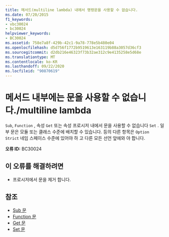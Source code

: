 ```yaml
---
title: 메서드(multiline lambda) 내에서 명령문을 사용할 수 없습니다.
ms.date: 07/20/2015
f1_keywords:
- vbc30024
- bc30024
helpviewer_keywords:
- BC30024
ms.assetid: 758e7a8f-429b-42c1-9a78-778e5b480e04
ms.openlocfilehash: d5d756f1772b9519613e163119b88a3057d36cf3
ms.sourcegitcommit: d2db216e46323f73b32ae312c9e4135258e5d68e
ms.translationtype: MT
ms.contentlocale: ko-KR
ms.lasthandoff: 09/22/2020
ms.locfileid: "90870619"
---
```

# <a name="statement-is-not-valid-inside-a-methodmultiline-lambda"></a>메서드 내부에는 문을 사용할 수 없습니다./multiline lambda

`Sub`, `Function` , 속성 `Get` 또는 속성 프로시저 내에서 문을 사용할 수 없습니다 `Set` . 일부 문은 모듈 또는 클래스 수준에 배치할 수 있습니다. 등의 다른 항목은 `Option Strict` 네임 스페이스 수준에 있어야 하 고 다른 모든 선언 앞에와 야 합니다.  
  
 **오류 ID:** BC30024  
  
## <a name="to-correct-this-error"></a>이 오류를 해결하려면  
  
- 프로시저에서 문을 제거 합니다.  
  
## <a name="see-also"></a>참조

- [Sub 문](../statements/sub-statement.md)
- [Function 문](../statements/function-statement.md)
- [Get 문](../statements/get-statement.md)
- [Set 문](../statements/set-statement.md)
